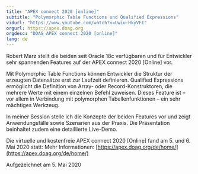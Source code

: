 ```yaml
---
title: "APEX connect 2020 [online]"
subtitle: "Polymorphic Table Functions und Qualified Expressions"
vidurl: "https://www.youtube.com/watch?v=Uwiu-HkyVFI"
orgurl: https://apex.doag.org
orgdesc: "DOAG APEX connect 2020 [online]"
lang: de
---
```

Robert Marz stellt die beiden seit Oracle 18c verfügbaren und für Entwickler sehr spannenden Features auf der APEX connect 2020 [Online] vor.

Mit Polymorphic Table Functions können Entwickler die Struktur der erzeugten Datensätze erst zur Laufzeit definieren. Qualified Expressions ermöglicht die Definition von Array- oder Record-Konstruktoren, die mehrere Werte mit einem einzelnen Befehl zuweisen. Dieses Feature ist – vor allem in Verbindung mit polymorphen Tabellenfunktionen – ein sehr mächtiges Werkzeug.

In meiner Session stelle ich die Konzepte der beiden Features vor und zeigt Anwendungsfälle sowie Szenarien aus der Praxis. Die Präsentation beinhaltet zudem eine detaillierte Live-Demo.

Die virtuelle und kostenfreie APEX connect 2020 [Online] fand am 5. und 6. Mai 2020 statt: Mehr Informationen: [https://apex.doag.org/de/home/](https://apex.doag.org/de/home/)

Aufgezeichnet am 5. Mai 2020
